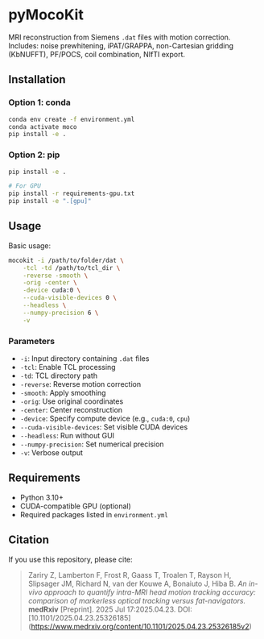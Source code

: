 # pyMocoKit

MRI reconstruction from Siemens `.dat` files with motion correction.
Includes: noise prewhitening, iPAT/GRAPPA, non-Cartesian gridding (KbNUFFT), PF/POCS, coil combination, NIfTI export.

## Installation

### Option 1: conda
```bash
conda env create -f environment.yml
conda activate moco
pip install -e .
```

### Option 2: pip
```bash
pip install -e .

# For GPU
pip install -r requirements-gpu.txt
pip install -e ".[gpu]"
```

## Usage

Basic usage:
```bash
mocokit -i /path/to/folder/dat \
    -tcl -td /path/to/tcl_dir \
    -reverse -smooth \
    -orig -center \
    -device cuda:0 \
    --cuda-visible-devices 0 \
    --headless \
    --numpy-precision 6 \
    -v
```

### Parameters

- `-i`: Input directory containing `.dat` files
- `-tcl`: Enable TCL processing
- `-td`: TCL directory path
- `-reverse`: Reverse motion correction
- `-smooth`: Apply smoothing
- `-orig`: Use original coordinates
- `-center`: Center reconstruction
- `-device`: Specify compute device (e.g., `cuda:0`, `cpu`)
- `--cuda-visible-devices`: Set visible CUDA devices
- `--headless`: Run without GUI
- `--numpy-precision`: Set numerical precision
- `-v`: Verbose output

## Requirements

- Python 3.10+
- CUDA-compatible GPU (optional)
- Required packages listed in `environment.yml`

## Citation
If you use this repository, please cite:

> Zariry Z, Lamberton F, Frost R, Gaass T, Troalen T, Rayson H, Slipsager JM, Richard N, van der Kouwe A, Bonaiuto J, Hiba B. *An in-vivo approach to quantify intra-MRI head motion tracking accuracy: comparison of markerless optical tracking versus fat-navigators.*
> **medRxiv** [Preprint]. 2025 Jul 17:2025.04.23. 
> DOI: [10.1101/2025.04.23.25326185] (https://www.medrxiv.org/content/10.1101/2025.04.23.25326185v2)

